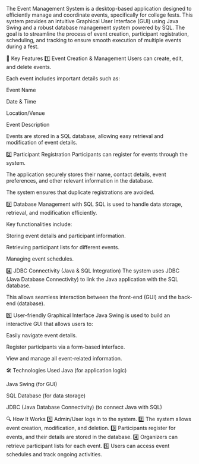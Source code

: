 The Event Management System is a desktop-based application designed to efficiently manage and coordinate events, specifically for college fests. This system provides an intuitive Graphical User Interface (GUI) using Java Swing and a robust database management system powered by SQL. The goal is to streamline the process of event creation, participant registration, scheduling, and tracking to ensure smooth execution of multiple events during a fest.

🎯 Key Features
1️⃣ Event Creation & Management
Users can create, edit, and delete events.

Each event includes important details such as:

Event Name

Date & Time

Location/Venue

Event Description

Events are stored in a SQL database, allowing easy retrieval and modification of event details.

2️⃣ Participant Registration
Participants can register for events through the system.

The application securely stores their name, contact details, event preferences, and other relevant information in the database.

The system ensures that duplicate registrations are avoided.

3️⃣ Database Management with SQL
SQL is used to handle data storage, retrieval, and modification efficiently.

Key functionalities include:

Storing event details and participant information.

Retrieving participant lists for different events.

Managing event schedules.

4️⃣ JDBC Connectivity (Java & SQL Integration)
The system uses JDBC (Java Database Connectivity) to link the Java application with the SQL database.

This allows seamless interaction between the front-end (GUI) and the back-end (database).

5️⃣ User-friendly Graphical Interface
Java Swing is used to build an interactive GUI that allows users to:

Easily navigate event details.

Register participants via a form-based interface.

View and manage all event-related information.

🛠️ Technologies Used
Java (for application logic)

Java Swing (for GUI)

SQL Database (for data storage)

JDBC (Java Database Connectivity) (to connect Java with SQL)

🔍 How It Works
1️⃣ Admin/User logs in to the system.
2️⃣ The system allows event creation, modification, and deletion.
3️⃣ Participants register for events, and their details are stored in the database.
4️⃣ Organizers can retrieve participant lists for each event.
5️⃣ Users can access event schedules and track ongoing activities.

